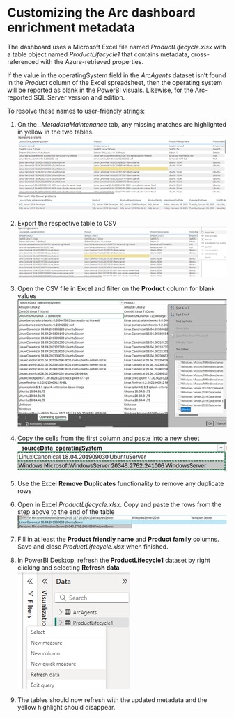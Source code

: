 # Customizing the Arc dashboard enrichment metadata

The dashboard uses a Microsoft Excel file named *ProductLifecycle.xlsx* with a table object named *ProductLifecycle1* that contains metadata, cross-referenced with the Azure-retrieved properties.

If the value in the operatingSystem field in the *ArcAgents* dataset isn’t found in the *Product* column of the Excel spreadsheet, then the operating system will be reported as blank in the PowerBI visuals. Likewise, for the Arc-reported SQL Server version and edition.

To resolve these names to user-friendly strings:

1.	On the *_MetadataMaintenance* tab, any missing matches are highlighted in yellow in the two tables.<br/>
![](images/instructions/metadata1.png)

2.	Export the respective table to CSV<br/>
![](images/instructions/metadata2.png)

3.	Open the CSV file in Excel and filter on the **Product** column for blank values<br/>
![](images/instructions/metadata3.png)

4.	Copy the cells from the first column and paste into a new sheet<br/>
![](images/instructions/metadata4.png)

5.	Use the Excel **Remove Duplicates** functionality to remove any duplicate rows<br/>
6.	Open in Excel *ProductLifecycle.xlsx*. Copy and paste the rows from the step above to the end of the table<br/>
![](images/instructions/metadata5.png)

7.	Fill in at least the **Product friendly name** and **Product family** columns. Save and close *ProductLifecycle.xlsx* when finished.
8.	In PowerBI Desktop, refresh the **ProductLifecycle1** dataset by right clicking and selecting **Refresh data**
![](images/instructions/metadata6.png)

9.	The tables should now refresh with the updated metadata and the yellow highlight should disappear.
